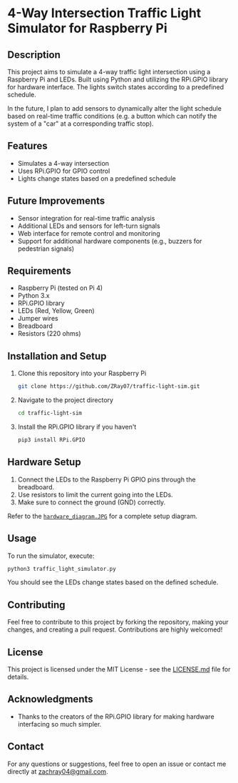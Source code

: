 # 4-Way Intersection Traffic Light Simulator for Raspberry Pi

## Description

This project aims to simulate a 4-way traffic light intersection using a Raspberry Pi and LEDs. Built using Python and utilizing the RPi.GPIO library for hardware interface. The lights switch states according to a predefined schedule.

In the future, I plan to add sensors to dynamically alter the light schedule based on real-time traffic conditions (e.g. a button which can notify the system of a "car" at a corresponding traffic stop).

## Features

- Simulates a 4-way intersection
- Uses RPi.GPIO for GPIO control
- Lights change states based on a predefined schedule

## Future Improvements

- Sensor integration for real-time traffic analysis
- Additional LEDs and sensors for left-turn signals
- Web interface for remote control and monitoring
- Support for additional hardware components (e.g., buzzers for pedestrian signals)

## Requirements

- Raspberry Pi (tested on Pi 4)
- Python 3.x
- RPi.GPIO library
- LEDs (Red, Yellow, Green)
- Jumper wires
- Breadboard
- Resistors (220 ohms)

## Installation and Setup

1. Clone this repository into your Raspberry Pi
   ```bash
   git clone https://github.com/ZRay07/traffic-light-sim.git
   ```
2. Navigate to the project directory
   ```bash
   cd traffic-light-sim
   ```
3. Install the RPi.GPIO library if you haven't
   ```bash
   pip3 install RPi.GPIO
   ```

## Hardware Setup

1. Connect the LEDs to the Raspberry Pi GPIO pins through the breadboard.
2. Use resistors to limit the current going into the LEDs.
3. Make sure to connect the ground (GND) correctly.

Refer to the [`hardware_diagram.JPG`](https://github.com/ZRay07/traffic-light-sim/blob/main/hardware_diagram.JPG) for a complete setup diagram.

## Usage

To run the simulator, execute:

```bash
python3 traffic_light_simulator.py
```

You should see the LEDs change states based on the defined schedule.

## Contributing

Feel free to contribute to this project by forking the repository, making your changes, and creating a pull request. Contributions are highly welcomed!

## License

This project is licensed under the MIT License - see the [LICENSE.md](LICENSE.md) file for details.

## Acknowledgments

- Thanks to the creators of the RPi.GPIO library for making hardware interfacing so much simpler.

## Contact

For any questions or suggestions, feel free to open an issue or contact me directly at [zachray04@gmail.com](mailto:zachray04@gmail.com).
